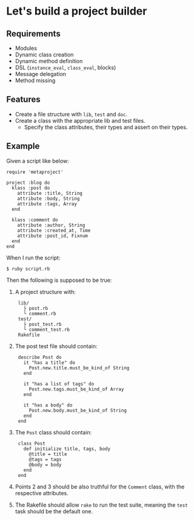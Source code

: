 Let's build a project builder
=============================

Requirements
------------

* Modules
* Dynamic class creation
* Dynamic method definition
* DSL (`instance_eval`, `class_eval`, blocks)
* Message delegation
* Method missing

Features
--------

* Create a file structure with `lib`, `test` and `doc`.
* Create a class with the appropriate lib and test files.
  - Specify the class attributes, their types and assert on their types.

Example
-------

Given a script like below:

    require 'metaproject'

    project :blog do
      klass :post do
        attribute :title, String
        attribute :body, String
        attribute :tags, Array
      end

      klass :comment do
        attribute :author, String
        attribute :created_at, Time
        attribute :post_id, Fixnum
      end
    end

When I run the script:

    $ ruby script.rb

Then the following is supposed to be true:

1. A project structure with:

        lib/
          ├ post.rb
          └ comment.rb
        test/
          ├ post_test.rb
          └ comment_test.rb
        Rakefile

2. The post test file should contain:

        describe Post do
          it "has a title" do
            Post.new.title.must_be_kind_of String
          end

          it "has a list of tags" do
            Post.new.tags.must_be_kind_of Array
          end

          it "has a body" do
            Post.new.body.must_be_kind_of String
          end
        end

3. The `Post` class should contain:

        class Post
          def initialize title, tags, body
            @title = title
            @tags = tags
            @body = body
          end
        end

4. Points 2 and 3 should be also truthful for the `Comment` class, with the
respective attributes.

5. The Rakefile should allow `rake` to run the test suite, meaning the `test`
task should be the default one.
